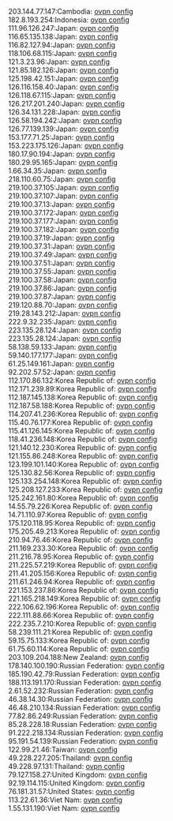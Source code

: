 203.144.77.147:Cambodia: [ovpn config](vpn/203_144_77_147.ovpn)  
182.8.193.254:Indonesia: [ovpn config](vpn/182_8_193_254.ovpn)  
111.96.126.247:Japan: [ovpn config](vpn/111_96_126_247.ovpn)  
116.65.135.138:Japan: [ovpn config](vpn/116_65_135_138.ovpn)  
116.82.127.94:Japan: [ovpn config](vpn/116_82_127_94.ovpn)  
118.106.68.115:Japan: [ovpn config](vpn/118_106_68_115.ovpn)  
121.3.23.96:Japan: [ovpn config](vpn/121_3_23_96.ovpn)  
121.85.182.126:Japan: [ovpn config](vpn/121_85_182_126.ovpn)  
125.198.42.151:Japan: [ovpn config](vpn/125_198_42_151.ovpn)  
126.116.158.40:Japan: [ovpn config](vpn/126_116_158_40.ovpn)  
126.118.67.115:Japan: [ovpn config](vpn/126_118_67_115.ovpn)  
126.217.201.240:Japan: [ovpn config](vpn/126_217_201_240.ovpn)  
126.34.131.228:Japan: [ovpn config](vpn/126_34_131_228.ovpn)  
126.58.194.242:Japan: [ovpn config](vpn/126_58_194_242.ovpn)  
126.77.139.139:Japan: [ovpn config](vpn/126_77_139_139.ovpn)  
153.177.71.25:Japan: [ovpn config](vpn/153_177_71_25.ovpn)  
153.223.175.126:Japan: [ovpn config](vpn/153_223_175_126.ovpn)  
180.17.90.194:Japan: [ovpn config](vpn/180_17_90_194.ovpn)  
180.29.95.165:Japan: [ovpn config](vpn/180_29_95_165.ovpn)  
1.66.34.35:Japan: [ovpn config](vpn/1_66_34_35.ovpn)  
218.110.60.75:Japan: [ovpn config](vpn/218_110_60_75.ovpn)  
219.100.37.105:Japan: [ovpn config](vpn/219_100_37_105.ovpn)  
219.100.37.107:Japan: [ovpn config](vpn/219_100_37_107.ovpn)  
219.100.37.13:Japan: [ovpn config](vpn/219_100_37_13.ovpn)  
219.100.37.172:Japan: [ovpn config](vpn/219_100_37_172.ovpn)  
219.100.37.177:Japan: [ovpn config](vpn/219_100_37_177.ovpn)  
219.100.37.182:Japan: [ovpn config](vpn/219_100_37_182.ovpn)  
219.100.37.19:Japan: [ovpn config](vpn/219_100_37_19.ovpn)  
219.100.37.31:Japan: [ovpn config](vpn/219_100_37_31.ovpn)  
219.100.37.49:Japan: [ovpn config](vpn/219_100_37_49.ovpn)  
219.100.37.51:Japan: [ovpn config](vpn/219_100_37_51.ovpn)  
219.100.37.55:Japan: [ovpn config](vpn/219_100_37_55.ovpn)  
219.100.37.58:Japan: [ovpn config](vpn/219_100_37_58.ovpn)  
219.100.37.86:Japan: [ovpn config](vpn/219_100_37_86.ovpn)  
219.100.37.87:Japan: [ovpn config](vpn/219_100_37_87.ovpn)  
219.120.88.70:Japan: [ovpn config](vpn/219_120_88_70.ovpn)  
219.28.143.212:Japan: [ovpn config](vpn/219_28_143_212.ovpn)  
222.9.32.235:Japan: [ovpn config](vpn/222_9_32_235.ovpn)  
223.135.28.124:Japan: [ovpn config](vpn/223_135_28_124.ovpn)  
223.135.28.124:Japan: [ovpn config](vpn/223_135_28_124.ovpn)  
58.138.59.133:Japan: [ovpn config](vpn/58_138_59_133.ovpn)  
59.140.177.177:Japan: [ovpn config](vpn/59_140_177_177.ovpn)  
61.25.149.161:Japan: [ovpn config](vpn/61_25_149_161.ovpn)  
92.202.57.52:Japan: [ovpn config](vpn/92_202_57_52.ovpn)  
112.170.86.132:Korea Republic of: [ovpn config](vpn/112_170_86_132.ovpn)  
112.171.239.89:Korea Republic of: [ovpn config](vpn/112_171_239_89.ovpn)  
112.187.145.138:Korea Republic of: [ovpn config](vpn/112_187_145_138.ovpn)  
112.187.58.188:Korea Republic of: [ovpn config](vpn/112_187_58_188.ovpn)  
114.207.41.236:Korea Republic of: [ovpn config](vpn/114_207_41_236.ovpn)  
115.40.76.177:Korea Republic of: [ovpn config](vpn/115_40_76_177.ovpn)  
115.41.126.145:Korea Republic of: [ovpn config](vpn/115_41_126_145.ovpn)  
118.41.236.148:Korea Republic of: [ovpn config](vpn/118_41_236_148.ovpn)  
121.140.12.230:Korea Republic of: [ovpn config](vpn/121_140_12_230.ovpn)  
121.155.86.248:Korea Republic of: [ovpn config](vpn/121_155_86_248.ovpn)  
123.199.101.140:Korea Republic of: [ovpn config](vpn/123_199_101_140.ovpn)  
125.130.82.56:Korea Republic of: [ovpn config](vpn/125_130_82_56.ovpn)  
125.133.254.148:Korea Republic of: [ovpn config](vpn/125_133_254_148.ovpn)  
125.208.127.233:Korea Republic of: [ovpn config](vpn/125_208_127_233.ovpn)  
125.242.161.80:Korea Republic of: [ovpn config](vpn/125_242_161_80.ovpn)  
14.55.79.226:Korea Republic of: [ovpn config](vpn/14_55_79_226.ovpn)  
14.71.110.97:Korea Republic of: [ovpn config](vpn/14_71_110_97.ovpn)  
175.120.118.95:Korea Republic of: [ovpn config](vpn/175_120_118_95.ovpn)  
175.205.49.213:Korea Republic of: [ovpn config](vpn/175_205_49_213.ovpn)  
210.94.76.46:Korea Republic of: [ovpn config](vpn/210_94_76_46.ovpn)  
211.169.233.30:Korea Republic of: [ovpn config](vpn/211_169_233_30.ovpn)  
211.216.78.95:Korea Republic of: [ovpn config](vpn/211_216_78_95.ovpn)  
211.225.57.219:Korea Republic of: [ovpn config](vpn/211_225_57_219.ovpn)  
211.41.205.156:Korea Republic of: [ovpn config](vpn/211_41_205_156.ovpn)  
211.61.246.94:Korea Republic of: [ovpn config](vpn/211_61_246_94.ovpn)  
221.153.237.86:Korea Republic of: [ovpn config](vpn/221_153_237_86.ovpn)  
221.165.218.149:Korea Republic of: [ovpn config](vpn/221_165_218_149.ovpn)  
222.106.62.196:Korea Republic of: [ovpn config](vpn/222_106_62_196.ovpn)  
222.111.88.66:Korea Republic of: [ovpn config](vpn/222_111_88_66.ovpn)  
222.235.7.210:Korea Republic of: [ovpn config](vpn/222_235_7_210.ovpn)  
58.239.111.21:Korea Republic of: [ovpn config](vpn/58_239_111_21.ovpn)  
59.15.75.133:Korea Republic of: [ovpn config](vpn/59_15_75_133.ovpn)  
61.75.60.114:Korea Republic of: [ovpn config](vpn/61_75_60_114.ovpn)  
203.109.204.188:New Zealand: [ovpn config](vpn/203_109_204_188.ovpn)  
178.140.100.190:Russian Federation: [ovpn config](vpn/178_140_100_190.ovpn)  
185.190.42.79:Russian Federation: [ovpn config](vpn/185_190_42_79.ovpn)  
188.113.191.170:Russian Federation: [ovpn config](vpn/188_113_191_170.ovpn)  
2.61.52.232:Russian Federation: [ovpn config](vpn/2_61_52_232.ovpn)  
46.38.14.30:Russian Federation: [ovpn config](vpn/46_38_14_30.ovpn)  
46.48.210.134:Russian Federation: [ovpn config](vpn/46_48_210_134.ovpn)  
77.82.86.249:Russian Federation: [ovpn config](vpn/77_82_86_249.ovpn)  
85.28.228.18:Russian Federation: [ovpn config](vpn/85_28_228_18.ovpn)  
91.222.218.134:Russian Federation: [ovpn config](vpn/91_222_218_134.ovpn)  
95.191.54.139:Russian Federation: [ovpn config](vpn/95_191_54_139.ovpn)  
122.99.21.46:Taiwan: [ovpn config](vpn/122_99_21_46.ovpn)  
49.228.227.205:Thailand: [ovpn config](vpn/49_228_227_205.ovpn)  
49.228.97.131:Thailand: [ovpn config](vpn/49_228_97_131.ovpn)  
79.127.158.27:United Kingdom: [ovpn config](vpn/79_127_158_27.ovpn)  
92.19.114.115:United Kingdom: [ovpn config](vpn/92_19_114_115.ovpn)  
76.181.31.57:United States: [ovpn config](vpn/76_181_31_57.ovpn)  
113.22.61.36:Viet Nam: [ovpn config](vpn/113_22_61_36.ovpn)  
1.55.131.190:Viet Nam: [ovpn config](vpn/1_55_131_190.ovpn)  
